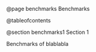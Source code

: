 @page benchmarks Benchmarks 

@tableofcontents

@section benchmarks1 Section 1

Benchmarks of blablabla